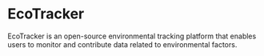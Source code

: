 # EcoTracker
EcoTracker is an open-source environmental tracking platform that enables users to monitor and contribute data related to environmental factors. 
